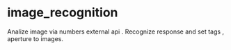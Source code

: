 # image_recognition
Analize image via numbers external api . Recognize response  and set tags , aperture to images. 
